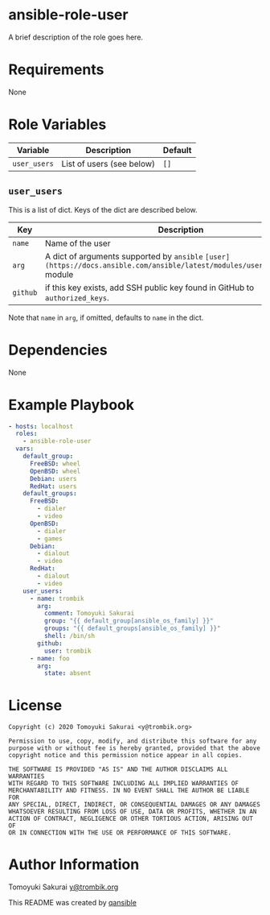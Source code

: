 # ansible-role-user

A brief description of the role goes here.

# Requirements

None

# Role Variables

| Variable | Description | Default |
|----------|-------------|---------|
| `user_users` | List of users (see below) | `[]` |

## `user_users`

This is a list of dict. Keys of the dict are described below.

| Key | Description | Mandatory? |
|-----|-------------|------------|
| `name` | Name of the user | Yes |
| `arg`  | A dict of arguments supported by `ansible` `[user](https://docs.ansible.com/ansible/latest/modules/user_module.html)` module | yes |
| `github` | if this key exists, add SSH public key found in GitHub to `authorized_keys`. | no |

Note that `name` in `arg`, if omitted, defaults to `name` in the dict.

# Dependencies

None

# Example Playbook

```yaml
- hosts: localhost
  roles:
    - ansible-role-user
  vars:
    default_group:
      FreeBSD: wheel
      OpenBSD: wheel
      Debian: users
      RedHat: users
    default_groups:
      FreeBSD:
        - dialer
        - video
      OpenBSD:
        - dialer
        - games
      Debian:
        - dialout
        - video
      RedHat:
        - dialout
        - video
    user_users:
      - name: trombik
        arg:
          comment: Tomoyuki Sakurai
          group: "{{ default_group[ansible_os_family] }}"
          groups: "{{ default_groups[ansible_os_family] }}"
          shell: /bin/sh
        github:
          user: trombik
      - name: foo
        arg:
          state: absent
```

# License

```
Copyright (c) 2020 Tomoyuki Sakurai <y@trombik.org>

Permission to use, copy, modify, and distribute this software for any
purpose with or without fee is hereby granted, provided that the above
copyright notice and this permission notice appear in all copies.

THE SOFTWARE IS PROVIDED "AS IS" AND THE AUTHOR DISCLAIMS ALL WARRANTIES
WITH REGARD TO THIS SOFTWARE INCLUDING ALL IMPLIED WARRANTIES OF
MERCHANTABILITY AND FITNESS. IN NO EVENT SHALL THE AUTHOR BE LIABLE FOR
ANY SPECIAL, DIRECT, INDIRECT, OR CONSEQUENTIAL DAMAGES OR ANY DAMAGES
WHATSOEVER RESULTING FROM LOSS OF USE, DATA OR PROFITS, WHETHER IN AN
ACTION OF CONTRACT, NEGLIGENCE OR OTHER TORTIOUS ACTION, ARISING OUT OF
OR IN CONNECTION WITH THE USE OR PERFORMANCE OF THIS SOFTWARE.
```

# Author Information

Tomoyuki Sakurai <y@trombik.org>

This README was created by [qansible](https://github.com/trombik/qansible)
